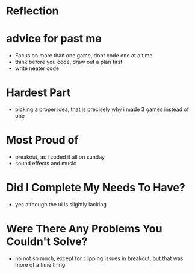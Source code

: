 # Reflection

# advice for past me

- Focus on more than one game, dont code one at a time
- think before you code, draw out a plan first
- write neater code


# Hardest Part

- picking a proper idea, that is precisely why i made 3 games instead of one

# Most Proud of

- breakout, as i coded it all on sunday
- sound effects and music

# Did I Complete My Needs To Have?

- yes although the ui is slightly lacking

# Were There Any Problems You Couldn't Solve?

- no not so much, except for clipping issues in breakout, but that was more of a time thing